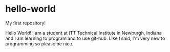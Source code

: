 # hello-world
My first repository!

Hello World! I am a student at ITT Technical Institute in Newburgh, Indiana and I am learning to program and to use git-hub. Like I said, I'm very new to programming so please be nice.
